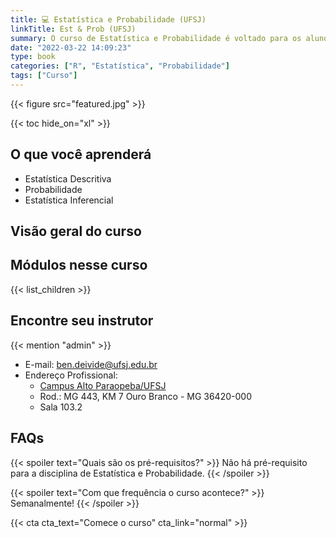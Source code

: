```yaml
---
title: 💻 Estatística e Probabilidade (UFSJ)
linkTitle: Est & Prob (UFSJ)
summary: O curso de Estatística e Probabilidade é voltado para os alunos dos cursos de Engenharias da UFSJ, campus Alto Paraopeba (CAP). 
date: "2022-03-22 14:09:23"
type: book
categories: ["R", "Estatística", "Probabilidade"]
tags: ["Curso"]
---
```


{{< figure src="featured.jpg" >}}

{{< toc hide_on="xl" >}}

## O que você aprenderá

- Estatística Descritiva
- Probabilidade
- Estatística Inferencial

## Visão geral do curso


## Módulos nesse curso

{{< list_children >}}

## Encontre seu instrutor

{{< mention "admin" >}}
- E-mail: <ben.deivide@ufsj.edu.br>
- Endereço Profissional:
  - [Campus Alto Paraopeba/UFSJ](https://www.ufsj.edu.br/cap/)
  - Rod.: MG 443, KM 7 Ouro Branco - MG 36420-000
  - Sala 103.2

## FAQs

{{< spoiler text="Quais são os pré-requisitos?" >}}
Não há pré-requisito para a disciplina de Estatística e Probabilidade.
{{< /spoiler >}}

{{< spoiler text="Com que frequência o curso acontece?" >}}
Semanalmente!
{{< /spoiler >}}

{{< cta cta_text="Comece o curso" cta_link="normal" >}}
